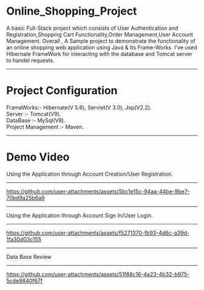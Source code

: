 # Online_Shopping_Project
A basic Full-Stack project which consists of User Authentication and Registration,Shopping Cart Functionality,Order Management,User Account Management.
Overall , A Sample project to demonstrate the functionality of an online shopping web application using Java & Its Frame-Works.
I've used Hibernate FrameWork for interacting with the database and Tomcat server to handel requests.
________________________________________________
# Project Configuration
FrameWorks:- Hibernate(V 5.6), Servlet(V 3.0), Jsp(V2.2).        
Server :- Tomcat(V9).          
DataBase :- MySql(V8).            
Project Management :- Maven.
__________________________________________________
# Demo Video
Using the Application through Account Creation/User Registration.
_________________________________________________
https://github.com/user-attachments/assets/5bc1e15c-94aa-44be-9be7-70bd9a25b6a9
__________________________________________________
Using the Application through Account Sign In/User Login.
_________________________________________________
https://github.com/user-attachments/assets/f5271370-fb93-4d6c-a39d-1fa30d03c155
_________________________________________________
Data Base Review
________________________________________________
https://github.com/user-attachments/assets/51f88c16-4a23-4b32-b975-5cde9840f67f


